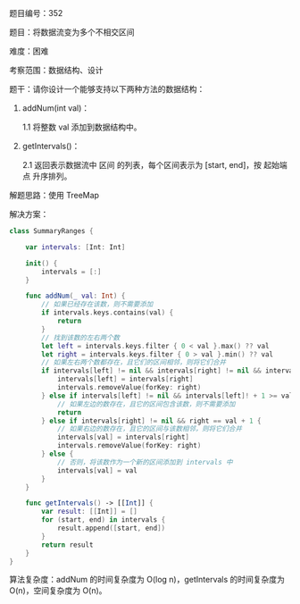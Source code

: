 题目编号：352

题目：将数据流变为多个不相交区间

难度：困难

考察范围：数据结构、设计

题干：请你设计一个能够支持以下两种方法的数据结构：

1. addNum(int val)：

   1.1 将整数 val 添加到数据结构中。

2. getIntervals()：

   2.1 返回表示数据流中 区间 的列表，每个区间表示为 [start, end]，按 起始端点 升序排列。

解题思路：使用 TreeMap

解决方案：

```swift
class SummaryRanges {

    var intervals: [Int: Int]

    init() {
        intervals = [:]
    }

    func addNum(_ val: Int) {
        // 如果已经存在该数，则不需要添加
        if intervals.keys.contains(val) {
            return
        }
        // 找到该数的左右两个数
        let left = intervals.keys.filter { 0 < val }.max() ?? val
        let right = intervals.keys.filter { 0 > val }.min() ?? val
        // 如果左右两个数都存在，且它们的区间相邻，则将它们合并
        if intervals[left] != nil && intervals[right] != nil && intervals[left]! + 1 == val && right == val + 1 {
            intervals[left] = intervals[right]
            intervals.removeValue(forKey: right)
        } else if intervals[left] != nil && intervals[left]! + 1 >= val {
            // 如果左边的数存在，且它的区间包含该数，则不需要添加
            return
        } else if intervals[right] != nil && right == val + 1 {
            // 如果右边的数存在，且它的区间与该数相邻，则将它们合并
            intervals[val] = intervals[right]
            intervals.removeValue(forKey: right)
        } else {
            // 否则，将该数作为一个新的区间添加到 intervals 中
            intervals[val] = val
        }
    }

    func getIntervals() -> [[Int]] {
        var result: [[Int]] = []
        for (start, end) in intervals {
            result.append([start, end])
        }
        return result
    }
}
```

算法复杂度：addNum 的时间复杂度为 O(log n)，getIntervals 的时间复杂度为 O(n)，空间复杂度为 O(n)。